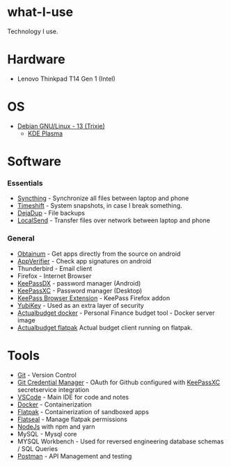 # what-I-use

Technology I use.

# Hardware
- Lenovo Thinkpad T14 Gen 1 (Intel)

# OS
- [Debian GNU/Linux - 13 (Trixie)](https://www.debian.org/)
    - [KDE Plasma](https://kde.org/plasma-desktop/)

# Software
### Essentials
- [Syncthing](https://github.com/syncthing/syncthing) - Synchronize all files between laptop and phone
- [Timeshift](https://github.com/linuxmint/timeshift) - System snapshots, in case I break something.
- [DejaDup](https://apps.gnome.org/en/DejaDup/) - File backups
- [LocalSend](https://github.com/localsend/localsend) - Transfer files over network between laptop and phone

### General
- [Obtainum](https://github.com/ImranR98/Obtainium) - Get apps directly from the source on android
- [AppVerifier](https://github.com/soupslurpr/AppVerifier) - Check app signatures on android
- Thunderbird - Email client
- Firefox - Internet Browser
- [KeePassDX](https://github.com/Kunzisoft/KeePassDX) - password manager (Android)
- [KeePassXC](https://github.com/keepassxreboot/keepassxc) - Password manager (Desktop)
- [KeePass Browser Extension](https://addons.mozilla.org/en-US/firefox/addon/keepassxc-browser/?utm_source=addons.mozilla.org&utm_medium=referral&utm_content=search) - KeePass Firefox addon
- [YubiKey](https://www.yubico.com/no/product/yubikey-5-series/yubikey-5c-nfc/) - Used as an extra layer of security
- [Actualbudget docker](https://hub.docker.com/r/actualbudget/actual-server) - Personal Finance budget tool - Docker server image
- [Actualbudget flatpak](https://github.com/actualbudget/actual/releases) Actual budget client running on flatpak.

# Tools
- [Git](https://git-scm.com/) - Version Control
- [Git Credential Manager](https://github.com/git-ecosystem/git-credential-manager) - OAuth for Github configured with [KeePassXC](https://github.com/keepassxreboot/keepassxc) secretservice integration
- [VSCode](https://code.visualstudio.com/) - Main IDE for code and notes
- [Docker](https://docs.fedoraproject.org/en-US/quick-docs/installing-docker/) - Containerization
- [Flatpak](https://flatpak.org/) - Containerization of sandboxed apps
- [Flatseal](https://github.com/tchx84/Flatseal) - Manage flatpak permissions
- [NodeJs](https://nodejs.org/en) with npm and yarn
- MySQL - Mysql core
- MYSQL Workbench - Used for reversed engineering database schemas / SQL Queries
- [Postman](https://flathub.org/apps/com.getpostman.Postman) - API Management and testing
